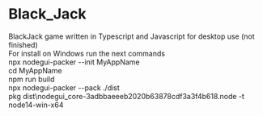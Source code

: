 # Black_Jack
BlackJack game written in Typescript and Javascript for desktop use (not finished)<br>
For install on Windows run the next commands<br>
npx nodegui-packer --init MyAppName<br>
cd MyAppName<br>
npm run build<br>
npx nodegui-packer --pack ./dist<br>
pkg dist\nodegui_core-3adbbaeeeb2020b63878cdf3a3f4b618.node -t node14-win-x64<br>
